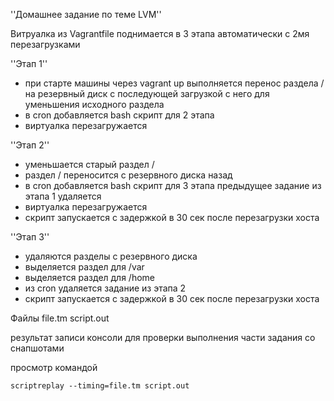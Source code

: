 ''Домашнее задание по теме LVM''

Витруалка из Vagrantfile поднимается в 3 этапа автоматически с 2мя перезагрузками

''Этап 1''

* при старте машины через vagrant up выполняется перенос раздела / на резервный диск с последующей загрузкой с него для уменьшения исходного раздела
* в cron добавляется bash скрипт для 2 этапа
*  виртуалка перезагружается

''Этап 2''

* уменьшается старый раздел / 
* раздел / переносится с резервного диска назад
* в cron добавляется bash скрипт для 3 этапа предыдущее задание из этапа 1 удаляется
* виртуалка перезагружается
* скрипт запускается с задержкой в 30 сек после перезагрузки хоста

''Этап 3''

* удаляются разделы с резервного диска
* выделяется раздел для /var
* выделяется раздел для /home
* из cron удаляется задание из этапа 2
* скрипт запускается с задержкой в 30 сек после перезагрузки хоста

Файлы 
file.tm
script.out

результат записи консоли для проверки выполнения части задания со снапшотами

просмотр командой

```
scriptreplay --timing=file.tm script.out
```
